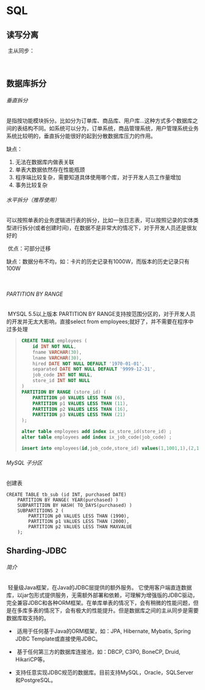 # SQL

## 读写分离

​	主从同步：

​		

## 数据库拆分

###### 	垂直拆分

​		是指按功能模块拆分。比如分为订单库、商品库、用户库...这种方式多个数据库之间的表结构不同。如系统可以分为，订单系统，商品管理系统，用户管理系统业务系统比较明的，垂直拆分能很好的起到分散数据库压力的作用。

缺点：

1. 无法在数据库内做表关联
2. 单表大数据依然存在性能瓶颈
3. 程序端比较复杂，需要知道具体使用哪个库，对于开发人员工作量增加
4. 事务比较复杂

###### 水平拆分（推荐使用）

​	可以按照单表的业务逻辑进行表的拆分，比如一张日志表，可以按照记录的实体类型进行拆分(或者创建时间)，在数据不是非常大的情况下，对于开发人员还是很友好的

​	优点：可部分迁移

​	缺点：数据分布不均，如：卡片的历史记录有1000W，而版本的历史记录只有100W

​	

###### PARTITION BY RANGE

​	MYSQL 5.5以上版本 PARTITION BY RANGE支持按范围分区的，对于开发人员的开发并无太大影响，直接select from employees;就好了，并不需要在程序中过多处理

> ```sql
> CREATE TABLE employees (
>     id INT NOT NULL,
>     fname VARCHAR(30),
>     lname VARCHAR(30),
>     hired DATE NOT NULL DEFAULT '1970-01-01',
>     separated DATE NOT NULL DEFAULT '9999-12-31',
>     job_code INT NOT NULL,
>     store_id INT NOT NULL
> )
> PARTITION BY RANGE (store_id) (
>     PARTITION p0 VALUES LESS THAN (6),
>     PARTITION p1 VALUES LESS THAN (11),
>     PARTITION p2 VALUES LESS THAN (16),
>     PARTITION p3 VALUES LESS THAN (21)
> );
> 
> alter table employees add index ix_store_id(store_id) ;
> alter table employees add index ix_job_code(job_code) ;
> 
> insert into employees(id,job_code,store_id) values(1,1001,1),(2,1002,2),(3,1003,3),(4,1004,4);
> ```
>
> 

###### MySQL 子分区

创建表

```
CREATE TABLE tb_sub (id INT, purchased DATE)
    PARTITION BY RANGE( YEAR(purchased) )
    SUBPARTITION BY HASH( TO_DAYS(purchased) )
    SUBPARTITIONS 2 (
        PARTITION p0 VALUES LESS THAN (1990),
        PARTITION p1 VALUES LESS THAN (2000),
        PARTITION p2 VALUES LESS THAN MAXVALUE
    );
```

## Sharding-JDBC

###### 简介

​	轻量级Java框架，在Java的JDBC层提供的额外服务。 它使用客户端直连数据库，以jar包形式提供服务，无需额外部署和依赖，可理解为增强版的JDBC驱动，完全兼容JDBC和各种ORM框架。在单库单表的情况下，会有稍微的性能问题，但是在多库多表的情况下，会有极大的性能提升。但是数据库之间的主从同步是需要数据库取支持的。

- ​	适用于任何基于Java的ORM框架，如：JPA, Hibernate, Mybatis, Spring JDBC Template或直接使用JDBC。

- ​    基于任何第三方的数据库连接池，如：DBCP, C3P0, BoneCP, Druid, HikariCP等。
- ​    支持任意实现JDBC规范的数据库。目前支持MySQL，Oracle，SQLServer和PostgreSQL。

